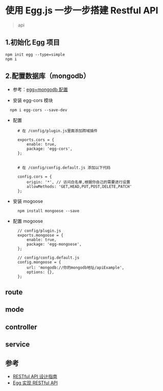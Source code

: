 # 使用 Egg.js 一步一步搭建 Restful API

>api

## 1.初始化 Egg 项目

```
npm init egg --type=simple
npm i
```


## 2.配置数据库（mongodb）
- 参考：[egg+mongodb 配置](https://www.jianshu.com/p/44afea9b4607)

>

- 安装 egg-cors 模块
```
  npm i egg-cors --save-dev
```
- 配置
  ```
    # 在 /config/plugin.js里面添加跨域插件

    exports.cors = {
        enable: true,
        package: 'egg-cors',
    };


    # 在 /config/config.default.js 添加以下代码

    config.cors = {
        origin: '*', // 访问白名单,根据你自己的需要进行设置
        allowMethods: 'GET,HEAD,PUT,POST,DELETE,PATCH'
    };

  ```

- 安装 mogoose 
  ```
    npm install mongoose --save
  ```
- 配置 mogoose
  ```
    // config/plugin.js
    exports.mongoose = {
        enable: true,
        package: 'egg-mongoose',
    };
    
    // config/config.default.js
    config.mongoose = {
        url: 'mongodb://你的mongodb地址/apiExample',
        options: {},
    };

  ```

## route

## mode

## controller


## service




## 参考
- [RESTful API 设计指南](http://www.ruanyifeng.com/blog/2014/05/restful_api.html)
- [Egg 实现 RESTful API](https://eggjs.org/zh-cn/tutorials/restful.html)
